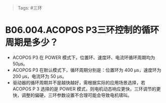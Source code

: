 > Tags: #三环

# B06.004.ACOPOS P3三环控制的循环周期是多少？

- ACOPOS P3 在 POWER 模式下，位置环、速度环、电流环循环周期均为50μs。
- ACOPOS P3 在默认模式下，循环周期分别是：位置环为 400 μs，速度环为 200 μs，电流环为 50 μs。
- 驱动器的循环周期并不是越快越好，需根据实际的应用场景选择，若 ACOPOS P 3 选择的是 POWER 模式，则电机动态响应更快，三环调节的更快，调整的偏硬，三环参数设置不合理可能会导致电机啸叫。
